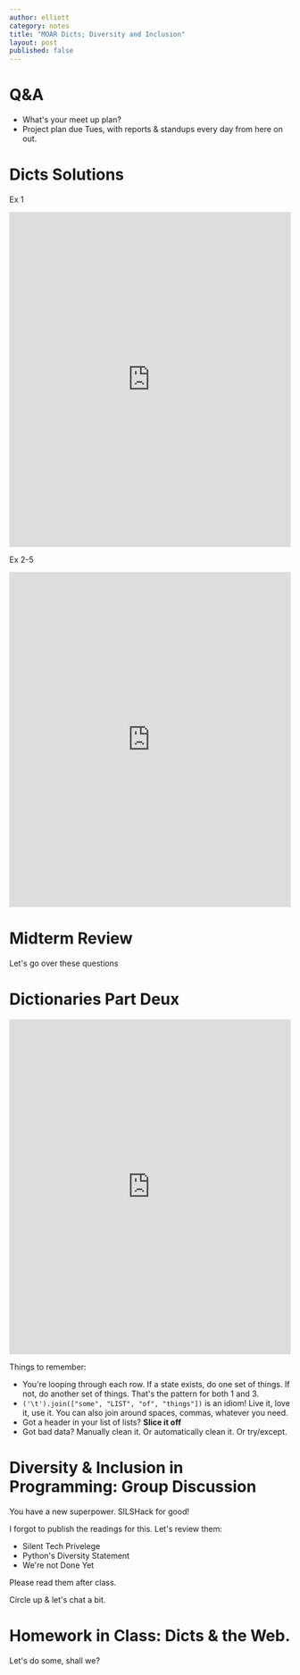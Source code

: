 ```yaml
---
author: elliott
category: notes
title: "MOAR Dicts; Diversity and Inclusion"
layout: post
published: false
---
```


# Q&A

- What's your meet up plan?
- Project plan due Tues, with reports & standups every day from here on out.

# Dicts Solutions

Ex 1

<iframe src="https://trinket.io/embed/python3/6836f5a01e" width="100%" height="600" frameborder="0" marginwidth="0" marginheight="0" allowfullscreen></iframe>

Ex 2-5

<iframe src="https://trinket.io/embed/python3/7ab711043e" width="100%" height="600" frameborder="0" marginwidth="0" marginheight="0" allowfullscreen></iframe>

# Midterm Review

Let's go over these questions

# Dictionaries Part Deux

<iframe src="https://trinket.io/embed/python3/7a57cec4a5" width="100%" height="600" frameborder="0" marginwidth="0" marginheight="0" allowfullscreen></iframe>

Things to remember:

- You're looping through each row.  If a state exists, do one set of things.  If not, do another set of things.  That's the pattern for both 1 and 3.
- `('\t').join(["some", "LIST", "of", "things"])` is an idiom!  Live it, love it, use it.  You can also join around spaces, commas, whatever you need.
- Got a header in your list of lists? **Slice it off**
- Got bad data?  Manually clean it.  Or automatically clean it.  Or try/except.

# Diversity & Inclusion in Programming: Group Discussion

You have a new superpower.  SILSHack for good!

I forgot to publish the readings for this.  Let's review them:

- Silent Tech Privelege
- Python's Diversity Statement
- We're not Done Yet

Please read them after class.

Circle up & let's chat a bit.

# Homework in Class: Dicts & the Web.

Let's do some, shall we?